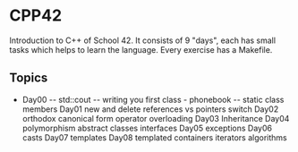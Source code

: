 # CPP42

Introduction to C++ of School 42. It consists of 9 "days", each has small tasks which helps to learn the language. Every exercise has a Makefile.

## Topics
- Day00
-- std::cout
-- writing you first class - phonebook
-- static class members
Day01
new and delete
references vs pointers
switch
Day02
orthodox canonical form
operator overloading
Day03
Inheritance
Day04
polymorphism
abstract classes
interfaces
Day05
exceptions
Day06
casts
Day07
templates
Day08
templated containers
iterators
algorithms
